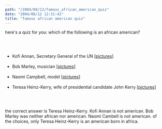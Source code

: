 ```yaml
---
path: "/2004/08/12/famous_african_american_quiz" 
date: "2004/08/12 12:31:42" 
title: "famous african american quiz" 
---
```

<p>here's a quiz for you: which of the following is an african american?</p><br><ul><br>    <li>Kofi Annan, Secretary General of the UN [<a href="http://images.google.com/images?q=kofi+annan">pictures</a>]</li><br>    <li>Bob Marley, musician [<a href="http://images.google.com/images?q=bob+marley">pictures</a>]</li><br>    <li>Naomi Campbell, model [<a href="http://images.google.com/images?q=naomi+campbell">pictures</a>]</li><br>    <li>Teresa Heinz-Kerry, wife of presidential candidate John Kerry [<a href="http://images.google.com/images?q=teresa+heinz-kerry">pictures</a>]</li><br></ul><br><p>the correct answer is Teresa Heinz-Kerry. Kofi Annan is not american. Bob Marley was neither african nor american. Naomi Cambell is not american. of the choices, only Teresa Heinz-Kerry is an american born in africa.</p>